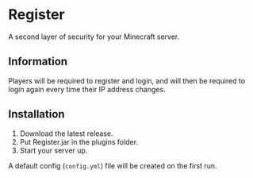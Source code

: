 # Register
A second layer of security for your Minecraft server.

## Information
Players will be required to register and login, and will then be required to login again every time their IP address changes.

## Installation
1. Download the latest release.
2. Put Register.jar in the plugins folder.
3. Start your server up.

A default config (`config.yml`) file will be created on the first run.
